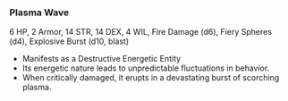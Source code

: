 ### Plasma Wave

6 HP, 2 Armor, 14 STR, 14 DEX, 4 WIL, Fire Damage (d6), Fiery Spheres (d4), Explosive Burst (d10, blast)

- Manifests as a Destructive Energetic Entity
- Its energetic nature leads to unpredictable fluctuations in behavior.
- When critically damaged, it erupts in a devastating burst of scorching plasma.

